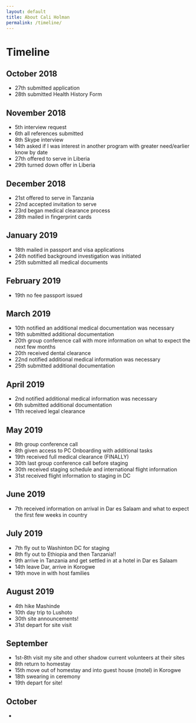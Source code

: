 ```yaml
---
layout: default
title: About Cali Holman
permalink: /timeline/
---
```


# Timeline
## October 2018
* 27th submitted application
* 28th submitted Health History Form
  
## November 2018
* 5th interview request
* 6th all references submitted
* 8th Skype interview
* 14th asked if I was interest in another program with greater need/earlier know by date
* 27th offered to serve in Liberia
* 29th turned down offer in Liberia
  
## December 2018
* 21st offered to serve in Tanzania
* 22nd accepted invitation to serve
* 23rd began medical clearance process
* 28th mailed in fingerprint cards
 
## January 2019
* 18th mailed in passport and visa applications
* 24th notified background investigation was initiated
* 25th submitted all medical documents
  
## February 2019
* 19th no fee passport issued
  
## March 2019
* 10th notified an additional medical documentation was necessary
* 19th submitted additional documentation
* 20th group conference call with more information on what to expect the next few months
* 20th received dental clearance
* 22nd notified additional medical information was necessary
* 25th submitted additional documentation
  
## April 2019
* 2nd notified additional medical information was necessary
* 6th submitted additional documentation
* 11th received legal clearance

## May 2019
* 8th group conference call
* 8th given access to PC Onboarding with additional tasks
* 19th received full medical clearance (FINALLY)
* 30th last group conference call before staging
* 30th received staging schedule and international flight information
* 31st received flight information to staging in DC

## June 2019
* 7th received information on arrival in Dar es Salaam and what to expect the first few weeks in country

## July 2019
* 7th fly out to Washinton DC for staging
* 8th fly out to Ethiopia and then Tanzania!!
* 9th arrive in Tanzania and get settled in at a hotel in Dar es Salaam
* 14th leave Dar, arrive in Korogwe
* 19th move in with host families

## August 2019
* 4th hike Mashinde
* 10th day trip to Lushoto
* 30th site announcements!
* 31st depart for site visit

## September
* 1st-8th visit my site and other shadow current volunteers at their sites
* 8th return to homestay
* 15th move out of homestay and into guest house (motel) in Korogwe
* 18th swearing in ceremony
* 19th depart for site!

## October
* 
